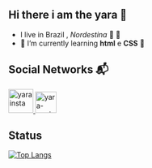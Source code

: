 ## Hi there i am the yara 👋
- I live in Brazil , *Nordestina* :cherry_blossom: :cactus:
- 🌱 I’m currently learning **html** e **CSS** :dart:
## Social Networks :mailbox_with_mail:	
<a href="https://www.instagram.com/yaramary19/" target="blanck_">
  <img aling="center" alt="yarainsta" height="47" width="49" src="https://i.pinimg.com/originals/60/31/2d/60312da1fe41b1f2a8a84e4c959b4e0e.png"
</a>
  <a href="https://www.facebook.com/profile.php?id=100042944114320" target="blanck_">
  <img aling="center" alt="yara-maria" height= "42" whidth="30" src="https://images.vexels.com/media/users/3/223136/isolated/preview/984f500cf9de4519b02b354346eb72e0-iacute-cone-do-facebook-nas-redes-sociais-by-vexels.png" style="max-width:100%;">
</a>
  
  ## Status
  
  [![Top Langs](https://github-readme-stats.vercel.app/api/top-langs/?username=YaraMaria-ux&layout=compact)](https://github.com/anuraghazra/github-readme-stats)
 
  

<!--**YaraMaria-ux/YaraMaria-ux** is a ✨ _special_ ✨ repository because its `README.md` (this file) appears on your GitHub profile.

Here are some ideas to get you started:

- 🔭 I’m currently working on ...
- 🌱 I’m currently learning ...
- 👯 I’m looking to collaborate on ...
- 🤔 I’m looking for help with ...
- 💬 Ask me about ...
- 📫 How to reach me: ...
- 😄 Pronouns: ...
- ⚡ Fun fact: ...
-->
